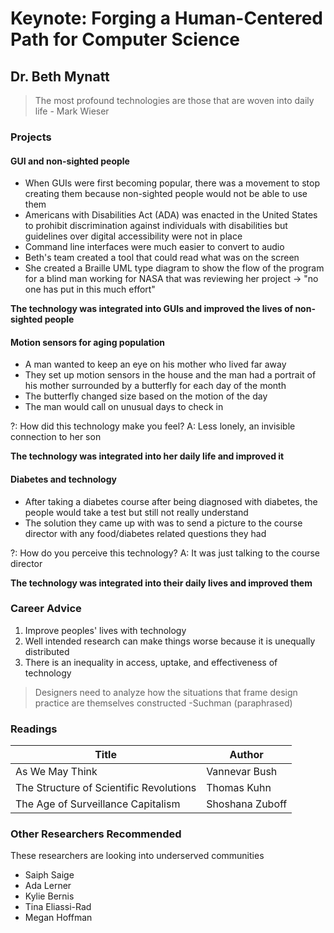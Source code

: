 # Keynote: Forging a Human-Centered Path for Computer Science
## Dr. Beth Mynatt

> The most profound technologies are those that are woven into daily life - Mark Wieser
### Projects
#### GUI and non-sighted people
* When GUIs were first becoming popular, there was a movement to stop creating them because non-sighted people would not be able to use them
* Americans with Disabilities Act (ADA) was enacted in the United States to prohibit discrimination against individuals with disabilities but guidelines over digital accessibility were not in place
* Command line interfaces were much easier to convert to audio 
* Beth's team created a tool that could read what was on the screen
* She created a Braille UML type diagram to show the flow of the program for a blind man working for NASA that was reviewing her project -> "no one has put in this much effort"

**The technology was integrated into GUIs and improved the lives of non-sighted people**

#### Motion sensors for aging population
* A man wanted to keep an eye on his mother who lived far away
* They set up motion sensors in the house and the man had a portrait of his mother surrounded by a butterfly for each day of the month
* The butterfly changed size based on the motion of the day
* The man would call on unusual days to check in 

?: How did this technology make you feel? A: Less lonely, an invisible connection to her son

**The technology was integrated into her daily life and improved it**

#### Diabetes and technology
* After taking a diabetes course after being diagnosed with diabetes, the people would take a test but still not really understand
* The solution they came up with was to send a picture to the course director with any food/diabetes related questions they had

?: How do you perceive this technology? A: It was just talking to the course director

**The technology was integrated into their daily lives and improved them**

### Career Advice
1. Improve peoples' lives with technology
2. Well intended research can make things worse because it is unequally distributed
3. There is an inequality in access, uptake, and effectiveness of technology

> Designers need to analyze how the situations that frame design practice are themselves constructed -Suchman (paraphrased)
### Readings

| Title                                   | Author          |
|-----------------------------------------|-----------------|
| As We May Think                         | Vannevar Bush   |
| The Structure of Scientific Revolutions | Thomas Kuhn     |
| The Age of Surveillance Capitalism      | Shoshana Zuboff |

### Other Researchers Recommended 
These researchers are looking into underserved communities
- Saiph Saige
- Ada Lerner
- Kylie Bernis
- Tina Eliassi-Rad
- Megan Hoffman